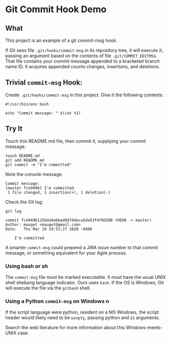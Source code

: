 # Git Commit Hook Demo

## What
This project is an example of a git commit-msg hook.

If Git sees file `.git/hooks/commit-msg` in its repository tree,
it will execute it, passing an argument based on the contents
of file `.git/COMMIT_EDITMSG`. That file contains your commit
message appended to a bracketed branch name ID. It acquires appended 
counts changes, insertions, and deletions.

## Trivial `commit-msg` Hook:
 
Create  `.git/hooks/commit-msg` in this project. Give it the
following contents:

```shell script
#!/usr/bin/env bash

echo "Commit message: " $(cat %1)
```

## Try It

Touch this README.md file, then commit it, supplying your commit message.
  
```shell script
touch README.md
git add README.md
git commit -m "I'm committed"
```

Note the console message.

```text
Commit message: 
[master fce9496] I'm committed
 1 file changed, 1 insertion(+), 1 deletion(-)
```

Check the Git log:

```shell script
git log

commit fce9496125bda9abbad8d74deca5da53f4f0d288 (HEAD -> master)
Author: mauget <mauget@gmail.com>
Date:   Thu Mar 19 19:51:27 2020 -0400

    I'm committed
```

A smarter `commit-msg` could prepend a JIRA issue number to 
that commit message, or something equivalent for your Agile process.

### Using bash or sh
The `commit-msg` file must be marked executable. It must have the
usual UNIX shell shebang language indicator. Ours uses `bash`.
If the OS is Windows, Git will execute the file via the `gitbash`
shell. 

### Using a Python `commit-msg` on Windows n
If the script language were python, resident on a MS Windows, the 
script header would likely need to be `winpty`, passing python 
and `$1` arguments.

Search the web literature for more information about this 
Windows-meets-UNIX case.


